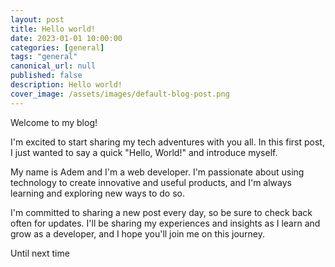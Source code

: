 ```yaml
---
layout: post
title: Hello world!
date: 2023-01-01 10:00:00
categories: [general]
tags: "general"
canonical_url: null
published: false
description: Hello world!
cover_image: /assets/images/default-blog-post.png
---
```


Welcome to my blog!

I'm excited to start sharing my tech adventures with you all. In this first post, I just wanted to say a quick "Hello, World!" and introduce myself.

My name is Adem and I'm a web developer. I'm passionate about using technology to create innovative and useful products, and I'm always learning and exploring new ways to do so.

I'm committed to sharing a new post every day, so be sure to check back often for updates. I'll be sharing my experiences and insights as I learn and grow as a developer, and I hope you'll join me on this journey.

Until next time
